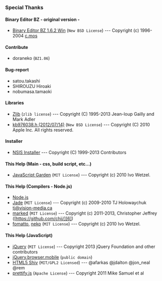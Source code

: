 ### Special Thanks

#### Binary Editor BZ - original version -
 - [Binary Editor BZ 1.6.2 Win][1] (`New BSD License`) ---    Copyright (c) 1996-2004 [c.mos][2]

#### Contribute
 - doraneko (`BZ1.06`)

#### Bug-report
 - satou.takashi
 - SHIROUZU Hiroaki
 - nobumasa.tamaoki

#### Libraries
 - [Zlib][13] (`zlib license`) ---    Copyright (C) 1995-2013 Jean-loup Gailly and Mark Adler
 - [kb976038.h (2012/07/14)][14] (`New BSD License`) ---    Copyright (C) 2010 Apple Inc. All rights reserved.

#### Installer
 - [NSIS Installer][15] ---    Copyright (C) 1999-2013 Contributors

#### This Help (Main - css, build script, etc...)
 - [JavaScript Garden][3] (`MIT License`) ---    Copyright (c) 2010 Ivo Wetzel.

#### This Help (Compilers - Node.js)
 - [Node.js][4]
 - [Jade][5] (`MIT License`) ---     Copyright (c) 2009-2010 TJ Holowaychuk <tj@vision-media.ca>
 - [marked][6] (`MIT License`) ---    Copyright (c) 2011-2013, Christopher Jeffrey ([https://github.com/chjj/][6])
 - [fomatto][7], [neko][8] (`MIT License`) ---    Copyright (c) 2010 Ivo Wetzel.

#### This Help (JavaScript)
 - [jQuery][9] (`MIT License`) --- Copyright 2013 jQuery Foundation and other contributors
 - [jQuery.browser.mobile][10] (`public domain`)
 - [HTML5 Shiv][11] (`MIT/GPL2 Licensed`) ---    @afarkas @jdalton @jon_neal @rem
 - [prettify.js][12] (`Apache License`) ---    Copyright 2011 Mike Samuel et al


[1]: http://www.vcraft.jp/soft/bz.html
[2]: http://www.vcraft.jp/index.html
[3]: https://github.com/BonsaiDen/JavaScript-Garden
[4]: http://nodejs.org/
[5]: https://github.com/visionmedia/jade/
[6]: https://github.com/chjj/
[7]: https://github.com/BonsaiDen/Fomatto
[8]: https://github.com/BonsaiDen/neko.js
[9]: http://jquery.com/
[10]: http://detectmobilebrowser.com/
[11]: https://github.com/aFarkas/html5shiv
[12]: http://code.google.com/p/google-code-prettify/
[13]: http://zlib.net/
[14]: http://src.chromium.org/multivm/trunk/webkit/Source/WebKit2/WebProcess/WebKitMain.cpp
[15]: http://nsis.sourceforge.net/
